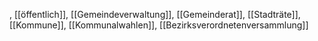 , [[öffentlich]], [[Gemeindeverwaltung]], [[Gemeinderat]], [[Stadträte]], [[Kommune]], [[Kommunalwahlen]], [[Bezirksverordnetenversammlung]]